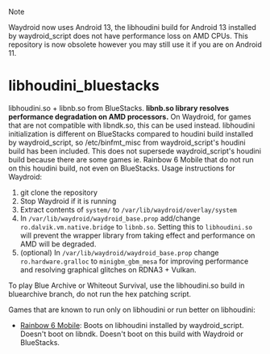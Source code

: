 > [!NOTE]  
> Waydroid now uses Android 13, the libhoudini build for Android 13 installed by waydroid_script does not have performance loss on AMD CPUs. This repository is now obsolete however you may still use it if you are on Android 11.
# libhoudini_bluestacks
libhoudini.so + libnb.so from BlueStacks. **libnb.so library resolves performance degradation on AMD processors.** On Waydroid, for games that are not compatible with libndk.so, this can be used instead. libhoudini initialization is different on BlueStacks compared to houdini build installed by waydroid_script, so /etc/binfmt_misc from waydroid_script's houdini build has been included. This does not supersede waydroid_script's houdini build because there are some games ie. Rainbow 6 Mobile that do not run on this houdini build, not even on BlueStacks.
Usage instructions for Waydroid:
1. git clone the repository
2. Stop Waydroid if it is running
3. Extract contents of `system/` to `/var/lib/waydroid/overlay/system`
4. In `/var/lib/waydroid/waydroid_base.prop` add/change `ro.dalvik.vm.native.bridge` to `libnb.so`. Setting this to `libhoudini.so` will prevent the wrapper library from taking effect and performance on AMD will be degraded.
5. (optional) In `/var/lib/waydroid/waydroid_base.prop` change `ro.hardware.gralloc` to `minigbm_gbm_mesa` for improving performance and resolving graphical glitches on RDNA3 + Vulkan.

To play Blue Archive or Whiteout Survival, use the libhoudini.so build in bluearchive branch, do not run the hex patching script.

Games that are known to run only on libhoudini or run better on libhoudini:

* [Rainbow 6 Mobile](https://play.google.com/store/apps/details?id=com.ubisoft.rainbowsixmobile.r6.fps.pvp.shooter&hl=tr): Boots on libhoudini installed by waydroid_script. Doesn't boot on libndk. Doesn't boot on this build with Waydroid or BlueStacks.
